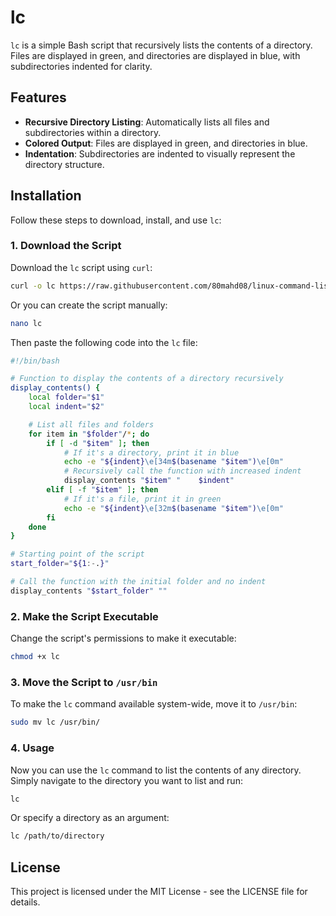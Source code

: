 
# lc

`lc` is a simple Bash script that recursively lists the contents of a directory. Files are displayed in green, and directories are displayed in blue, with subdirectories indented for clarity.

## Features

- **Recursive Directory Listing**: Automatically lists all files and subdirectories within a directory.
- **Colored Output**: Files are displayed in green, and directories in blue.
- **Indentation**: Subdirectories are indented to visually represent the directory structure.

## Installation

Follow these steps to download, install, and use `lc`:

### 1. Download the Script

Download the `lc` script using `curl`:

```bash
curl -o lc https://raw.githubusercontent.com/80mahd08/linux-command-list-content/main/lc

```

Or you can create the script manually:

```bash
nano lc
```

Then paste the following code into the `lc` file:

```bash
#!/bin/bash

# Function to display the contents of a directory recursively
display_contents() {
    local folder="$1"
    local indent="$2"

    # List all files and folders
    for item in "$folder"/*; do
        if [ -d "$item" ]; then
            # If it's a directory, print it in blue
            echo -e "${indent}\e[34m$(basename "$item")\e[0m"
            # Recursively call the function with increased indent
            display_contents "$item" "    $indent"
        elif [ -f "$item" ]; then
            # If it's a file, print it in green
            echo -e "${indent}\e[32m$(basename "$item")\e[0m"
        fi
    done
}

# Starting point of the script
start_folder="${1:-.}"

# Call the function with the initial folder and no indent
display_contents "$start_folder" ""
```

### 2. Make the Script Executable

Change the script's permissions to make it executable:

```bash
chmod +x lc
```

### 3. Move the Script to `/usr/bin`

To make the `lc` command available system-wide, move it to `/usr/bin`:

```bash
sudo mv lc /usr/bin/
```

### 4. Usage

Now you can use the `lc` command to list the contents of any directory. Simply navigate to the directory you want to list and run:

```bash
lc
```

Or specify a directory as an argument:

```bash
lc /path/to/directory
```

## License

This project is licensed under the MIT License - see the LICENSE file for details.
